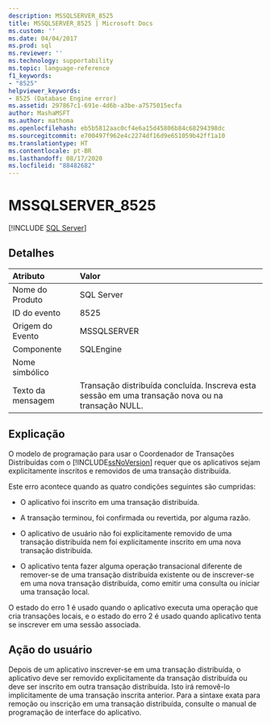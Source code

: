 ```yaml
---
description: MSSQLSERVER_8525
title: MSSQLSERVER_8525 | Microsoft Docs
ms.custom: ''
ms.date: 04/04/2017
ms.prod: sql
ms.reviewer: ''
ms.technology: supportability
ms.topic: language-reference
f1_keywords:
- "8525"
helpviewer_keywords:
- 8525 (Database Engine error)
ms.assetid: 297867c1-691e-4d6b-a3be-a7575015ecfa
author: MashaMSFT
ms.author: mathoma
ms.openlocfilehash: eb5b5812aac0cf4e6a15d45806b84c68294398dc
ms.sourcegitcommit: e700497f962e4c2274df16d9e651059b42ff1a10
ms.translationtype: HT
ms.contentlocale: pt-BR
ms.lasthandoff: 08/17/2020
ms.locfileid: "88482682"
---
```

# <a name="mssqlserver_8525"></a>MSSQLSERVER_8525
 [!INCLUDE [SQL Server](../../includes/applies-to-version/sqlserver.md)]
  
## <a name="details"></a>Detalhes  
  
| Atributo | Valor |  
| :-------- | :---- |  
|Nome do Produto|SQL Server|  
|ID do evento|8525|  
|Origem do Evento|MSSQLSERVER|  
|Componente|SQLEngine|  
|Nome simbólico||  
|Texto da mensagem|Transação distribuída concluída. Inscreva esta sessão em uma transação nova ou na transação NULL.|  
  
## <a name="explanation"></a>Explicação  
O modelo de programação para usar o Coordenador de Transações Distribuídas com o [!INCLUDE[ssNoVersion](../../includes/ssnoversion-md.md)] requer que os aplicativos sejam explicitamente inscritos e removidos de uma transação distribuída.  
  
Este erro acontece quando as quatro condições seguintes são cumpridas:  
  
-   O aplicativo foi inscrito em uma transação distribuída.  
  
-   A transação terminou, foi confirmada ou revertida, por alguma razão.  
  
-   O aplicativo de usuário não foi explicitamente removido de uma transação distribuída nem foi explicitamente inscrito em uma nova transação distribuída.  
  
-   O aplicativo tenta fazer alguma operação transacional diferente de remover-se de uma transação distribuída existente ou de inscrever-se em uma nova transação distribuída, como emitir uma consulta ou iniciar uma transação local.  
  
O estado do erro 1 é usado quando o aplicativo executa uma operação que cria transações locais, e o estado do erro 2 é usado quando aplicativo tenta se inscrever em uma sessão associada.  
  
## <a name="user-action"></a>Ação do usuário  
Depois de um aplicativo inscrever-se em uma transação distribuída, o aplicativo deve ser removido explicitamente da transação distribuída ou deve ser inscrito em outra transação distribuída. Isto irá removê-lo implicitamente de uma transação inscrita anterior. Para a sintaxe exata para remoção ou inscrição em uma transação distribuída, consulte o manual de programação de interface do aplicativo.  
  
